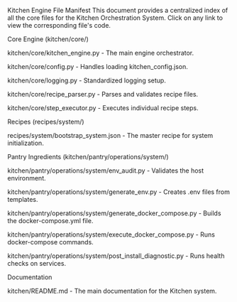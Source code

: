 Kitchen Engine File Manifest
This document provides a centralized index of all the core files for the Kitchen Orchestration System. Click on any link to view the corresponding file's code.

Core Engine (kitchen/core/)

kitchen/core/kitchen_engine.py - The main engine orchestrator.

kitchen/core/config.py - Handles loading kitchen_config.json.

kitchen/core/logging.py - Standardized logging setup.

kitchen/core/recipe_parser.py - Parses and validates recipe files.

kitchen/core/step_executor.py - Executes individual recipe steps.

Recipes (recipes/system/)

recipes/system/bootstrap_system.json - The master recipe for system initialization.

Pantry Ingredients (kitchen/pantry/operations/system/)

kitchen/pantry/operations/system/env_audit.py - Validates the host environment.

kitchen/pantry/operations/system/generate_env.py - Creates .env files from templates.

kitchen/pantry/operations/system/generate_docker_compose.py - Builds the docker-compose.yml file.

kitchen/pantry/operations/system/execute_docker_compose.py - Runs docker-compose commands.

kitchen/pantry/operations/system/post_install_diagnostic.py - Runs health checks on services.

Documentation

kitchen/README.md - The main documentation for the Kitchen system.